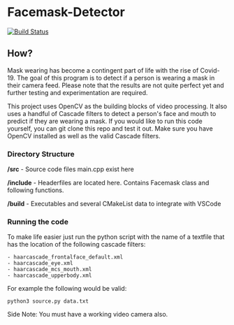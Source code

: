 # Facemask-Detector

[![Build Status](https://travis-ci.com/nishgowda/facemask-detector.svg?branch=master)](https://travis-ci.com/nishgowda/facemask-detector)
## How?
Mask wearing has become a contingent part of life with the rise of Covid-19. The goal of this program is to detect if a person is wearing a mask in their camera feed. Please note that the results are not quite perfect yet and further testing and experimentation are required.

This project uses OpenCV as the building blocks of video processing. It also uses a handful of Cascade filters to detect a person's face and mouth to predict if they are wearing a mask. If you would like to run this code yourself, you can git clone this repo and test it out. Make sure you have OpenCV installed as well as the valid Cascade filters.

### Directory Structure
**/src** - Source code files main.cpp exist here

**/include** - Headerfiles are located here. 
Contains Facemask class and following functions.

**/build** - Executables and several CMakeList data to integrate with VSCode

### Running the code
To make life easier just run the python script with the name of a textfile that has the location of the following cascade filters: 

    - haarcascade_frontalface_default.xml
    - haarcascade_eye.xml
    - haarcascade_mcs_mouth.xml
    - haarcascade_upperbody.xml
For example the following would be valid:
```
python3 source.py data.txt
```
Side Note: You must have a working video camera also.